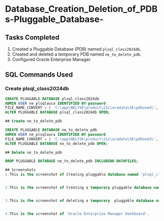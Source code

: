 # Database_Creation_Deletion_of_PDBs-Pluggable_Database-

## Tasks Completed
1. Created a Pluggable Database (PDB) named `plsql_class2024db`.
2. Created and deleted a temporary PDB named `ne_to_delete_pdb`.
3. Configured Oracle Enterprise Manager.

## SQL Commands Used

### Create plsql_class2024db
```sql
CREATE PLUGGABLE DATABASE plsql_class2024db 
ADMIN USER ne_plsqlauca IDENTIFIED BY password 
FILE_NAME_CONVERT = ( 'C:\app\NELYSE\product\21c\oradata\XE\pdbseed\',  'C:\app\NELYSE\product\21c\oradata\XE\XEPDB1\plsql_class2024db\');
ALTER PLUGGABLE DATABASE plsql_class2024db OPEN;

## Create ne_to_delete_pdb

CREATE PLUGGABLE DATABASE ne_to_delete_pdb 
ADMIN USER ne_plsqlauca IDENTIFIED BY password 
FILE_NAME_CONVERT = ( 'C:\app\NELYSE\product\21c\oradata\XE\pdbseed\',  'C:\app\NELYSE\product\21c\oradata\XE\XEPDB1\/ne_to_delete_pdb/');
ALTER PLUGGABLE DATABASE ne_to_delete_pdb OPEN;

## Delete ne_to_delete_pdb

DROP PLUGGABLE DATABASE ne_to_delete_pdb INCLUDING DATAFILES;

## Screenshots
1.This is the screenshot of Creating pluggable database named 'plsql_class2024db'.


2.This is the screenshot of Creating a temporary pluggable database named 'ne_to_delete_pdb'.


3.This is the screenshot of deleting a temporary  pluggable database named 'ne_to_delete_pdb'.


4.This is the screenshot of 'Oracle Enterprise Manager Dashboard'.
